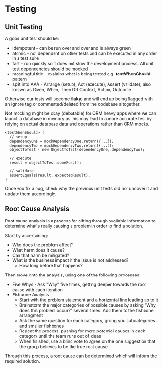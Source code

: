 # Testing

## Unit Testing

A good unit test should be:

- idempotent - can be run over and over and is always green
- atomic - not dependent on other tests and can be executed in any order in a test suite
- fast - run quickly so it does not slow the development process. All unit test dependencies should be mocked
- meaningful title - explains what is being tested e.g. **testWhenShould** pattern
- split into AAA - Arrange (setup), Act (execute), Assert (validate); also known as Given, When, Then OR Context, Action, Outcome

Otherwise our tests will become **flaky**; and will end up being flagged with an ignore tag or commented/deleted from the codebase altogether.

Not mocking might be okay (debatable) for ORM heavy apps where we can launch a database in memory as this may lead to a more accurate test by relying on actual database data and operations rather than ORM mocks.

```
<testWhenShould> (
  // setup
  dependencyOne = mockDependencyOne.return({...});
  dependencyTwo = mockDependencyTwo.return({...});
  objectToTest - new ObjectToTest(dependencyOne, dependencyTwo);

  // execute
  result = objectToTest.someFunc();

  // validate
  assertEquals(result, expectedResult);
)
```

Once you fix a bug, check why the previous unit tests did not uncover it and update them accordingly.

## Root Cause Analysis

Root cause analysis is a process for sifting through available information to determine what's really causing a problem in order to find a solution.

Start by ascertaining:

- Who does the problem affect?
- What harm does it cause?
- Can that harm be mitigated?
- What is the business impact if the issue is not addressed?
  - How long before that happens?

Then move onto the analysis, using one of the following processes:

- Five Whys - Ask "Why" five times, getting deeper towards the root cause with each iteration
- Fishbone Analysis
  - Start with the problem statement and a horizontal line leading up to it
  - Brainstorm the major categories of possible causes by asking "Why does this problem occur?" several times. Add them to the fishbone arrangment
  - Ask the same question for each category, giving you subcategories and smaller fishbones
  - Repeat the process, pushing for more potential causes in each category until the team runs out of ideas
  - When finished, use a blind vote to agree on the one suggestion that the group believes to be the true root cause

Through this process, a root cause can be determined which will inform the required solution.
